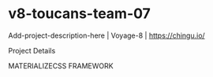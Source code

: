 # v8-toucans-team-07
Add-project-description-here | Voyage-8 | https://chingu.io/

Project Details

MATERIALIZECSS FRAMEWORK
